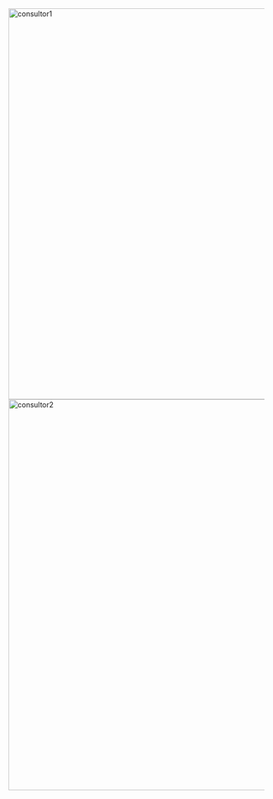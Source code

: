 <img width="1364" height="768" alt="consultor1" src="https://github.com/user-attachments/assets/91225122-baee-45d6-8ec5-ddb9460b0775" />
<img width="1366" height="768" alt="consultor2" src="https://github.com/user-attachments/assets/33f4acc4-102b-4659-b3bc-091232e4274c" />
